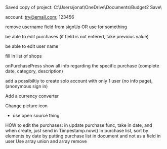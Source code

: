 Saved copy of project: C:\Users\jonat\OneDrive\Documents\Budget2 Save\

account: try@email.com; 123456

remove username field from signUp OR use for something

be able to edit purchases (if field is not entered, take previous value)

be able to edit user name

fill in list of shops

onPurchasePress show all info regarding the specific purchase (complete date, category, description)

add a possibiltiy to create solo account with only 1 user (no info page), (anonymous sign in)

Add a currency converter

Change picture icon
- use open source thing

HOW to edit the purchases:
    in update purchase func, take in date, 
    and when create, just send in Timpestamp.now()
    In purchase list, sort by elements by date by putting purchase list in document and not as a field in user
    Use array union and array remove 
